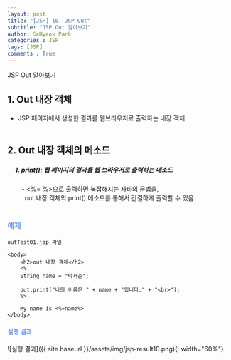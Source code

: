 ```yaml
---
layout: post
title: "[JSP] 10. JSP Out"
subtitle: "JSP Out 알아보기"
author: SeHyeok Park
categories : JSP
tags: [JSP]
comments : True
---
```

<div id='preview' class='display-none'>
JSP Out 알아보기
</div>

## 1. Out 내장 객체
- JSP 페이지에서 생성한 결과를 웹브라우저로 출력하는 내장 객체.
<br><br>

## 2. Out 내장 객체의 메소드
##### &emsp; 1. print(): 웹 페이지의 결과를 웹 브라우저로 출력하는 메소드 
&emsp;&emsp; - <%= %>으로 출력하면 복잡해지는 자바의 문법을,<br>
&emsp;&emsp;&ensp; out 내장 객체의 print() 메소드를 통해서 간결하게 출력할 수 있음.
<br><br>

### <span style="color:cornflowerblue">예제</span>
`outTest01.jsp 파일`

```
<body>
	<h2>out 내장 객체</h2>
	<%
	String name = "박서준";
	
	out.print("나의 이름은 " + name + "입니다." + "<br>");
	%>
	
	My name is <%=name%>
</body>
```

#### <span style="color:cornflowerblue">실행 결과</span>
![실행 결과]({{ site.baseurl }}/assets/img/jsp-result10.png){: width="60%"}